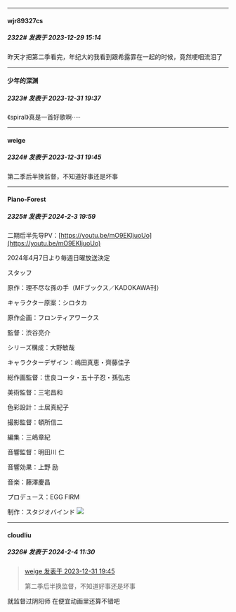 
*****

####  wjr89327cs  
##### 2322#       发表于 2023-12-29 15:14

昨天才把第二季看完，年纪大的我看到跟希露霏在一起的时候，竟然哽咽流泪了


*****

####  少年的深渊  
##### 2323#       发表于 2023-12-31 19:37

《spiral》真是一首好歌啊·····


*****

####  weige  
##### 2324#       发表于 2023-12-31 19:45

第二季后半换监督，不知道好事还是坏事

*****

####  Piano-Forest  
##### 2325#       发表于 2024-2-3 19:59

二期后半先导PV：[https://youtu.be/mO9EKljuoUo](https://youtu.be/mO9EKljuoUo)

2024年4月7日より毎週日曜放送決定

スタッフ

原作：理不尽な孫の手（MFブックス／KADOKAWA刊）

キャラクター原案：シロタカ　

原作企画：フロンティアワークス

監督：渋谷亮介　

シリーズ構成：大野敏哉　

キャラクターデザイン：嶋田真恵・齊藤佳子　

総作画監督：世良コータ・五十子忍・孫弘志　

美術監督：三宅昌和　

色彩設計：土居真紀子　

撮影監督：頓所信二　

編集：三嶋章紀　

音響監督：明田川 仁　

音響効果：上野 励　

音楽：藤澤慶昌

プロデュース：EGG FIRM　

制作：スタジオバインド
<img src="https://p.sda1.dev/15/be6110a05677eef29b3b97d1d3a2c925/20240203_195334.jpg" referrerpolicy="no-referrer">


*****

####  cloudliu  
##### 2326#       发表于 2024-2-4 11:30

<blockquote><a href="httphttps://bbs.saraba1st.com/2b/forum.php?mod=redirect&amp;goto=findpost&amp;pid=63494658&amp;ptid=1988848" target="_blank">weige 发表于 2023-12-31 19:45</a>

第二季后半换监督，不知道好事还是坏事</blockquote>
就监督过阴阳师 在便宜动画里还算不错吧


